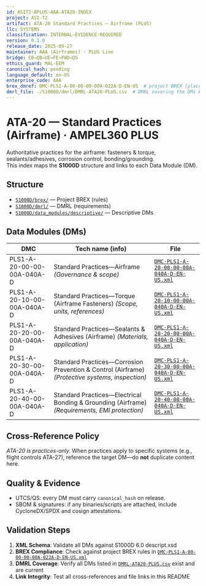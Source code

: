 ```yaml
---
id: ASIT2-APLUS-AAA-ATA20-INDEX
project: ASI-T2
artifact: ATA-20 Standard Practices — Airframe (PLUS)
llc: SYSTEMS
classification: INTERNAL–EVIDENCE-REQUIRED
version: 0.1.0
release_date: 2025-09-27
maintainer: AAA (Airframes) · PLUS Line
bridge: CB→QB→UE→FE→FWD→QS
ethics_guard: MAL-EEM
canonical_hash: pending
language_default: en-US
enterprise_code: AAA
brex_dmref: DMC-PLS1-A-00-00-00-00A-022A-D-EN-US  # project BREX (placeholder)
dmrl_file: ./S1000D/dmrl/DMRL-ATA20-PLUS.csv  # DMRL covering the DMs below
---
```


# ATA-20 — Standard Practices (Airframe) · AMPEL360 PLUS

Authoritative practices for the airframe: fasteners & torque, sealants/adhesives, corrosion control, bonding/grounding.  
This index maps the **S1000D** structure and links to each Data Module (DM).

## Structure
- [`S1000D/brex/`](./S1000D/brex/) — Project BREX (rules)
- [`S1000D/dmrl/`](./S1000D/dmrl/) — DMRL (requirements)
- [`S1000D/data_modules/descriptive/`](./S1000D/data_modules/descriptive/) — Descriptive DMs

## Data Modules (DMs)

| DMC | Tech name (info) | File |
|---|---|---|
| PLS1-A-20-00-00-00A-040A-D | Standard Practices—Airframe *(Governance & scope)* | [`DMC-PLS1-A-20-00-00-00A-040A-D-EN-US.xml`](./S1000D/data_modules/descriptive/DMC-PLS1-A-20-00-00-00A-040A-D-EN-US.xml) |
| PLS1-A-20-10-00-00A-040A-D | Standard Practices—Torque (Airframe Fasteners) *(Scope, units, references)* | [`DMC-PLS1-A-20-10-00-00A-040A-D-EN-US.xml`](./S1000D/data_modules/descriptive/DMC-PLS1-A-20-10-00-00A-040A-D-EN-US.xml) |
| PLS1-A-20-20-00-00A-040A-D | Standard Practices—Sealants & Adhesives (Airframe) *(Materials, application)* | [`DMC-PLS1-A-20-20-00-00A-040A-D-EN-US.xml`](./S1000D/data_modules/descriptive/DMC-PLS1-A-20-20-00-00A-040A-D-EN-US.xml) |
| PLS1-A-20-30-00-00A-040A-D | Standard Practices—Corrosion Prevention & Control (Airframe) *(Protective systems, inspection)* | [`DMC-PLS1-A-20-30-00-00A-040A-D-EN-US.xml`](./S1000D/data_modules/descriptive/DMC-PLS1-A-20-30-00-00A-040A-D-EN-US.xml) |
| PLS1-A-20-40-00-00A-040A-D | Standard Practices—Electrical Bonding & Grounding (Airframe) *(Requirements, EMI protection)* | [`DMC-PLS1-A-20-40-00-00A-040A-D-EN-US.xml`](./S1000D/data_modules/descriptive/DMC-PLS1-A-20-40-00-00A-040A-D-EN-US.xml) |

## Cross-Reference Policy
*ATA-20 is practices-only.* When practices apply to specific systems (e.g., flight controls ATA-27), reference the target DM—do **not** duplicate content here.

## Quality & Evidence
- UTCS/QS: every DM must carry `canonical_hash` on release.
- SBOM & signatures: if any binaries/scripts are attached, include CycloneDX/SPDX and cosign attestations.

## Validation Steps
1. **XML Schema**: Validate all DMs against S1000D 6.0 descript.xsd
2. **BREX Compliance**: Check against project BREX rules in [`DMC-PLS1-A-00-00-00-00A-022A-D-EN-US.xml`](./S1000D/brex/DMC-PLS1-A-00-00-00-00A-022A-D-EN-US.xml)
3. **DMRL Coverage**: Verify all DMs listed in [`DMRL-ATA20-PLUS.csv`](./S1000D/dmrl/DMRL-ATA20-PLUS.csv) exist and are current
4. **Link Integrity**: Test all cross-references and file links in this README